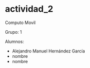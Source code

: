 # actividad_2

Computo Movil

Grupo: 1

Alumnos:

- Alejandro Manuel Hernández García
- nombre
- nombre